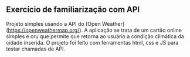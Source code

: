 ## Exercício de familiarização com API 

Projeto simples usando a API do [Open Weather] (https://openweathermap.org/). A aplicação se trata de um cartão online simples e cru que permite que retorna ao usuário a condição climática da cidade inserida. O projeto foi feito com ferramentas html, css e JS para testar chamadas de API. 
